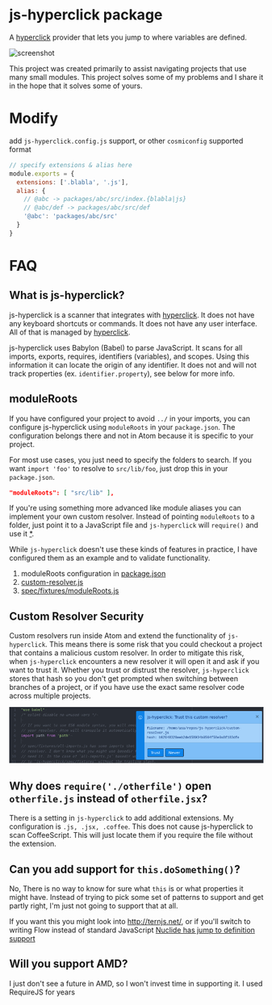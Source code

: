 # js-hyperclick package

A [hyperclick][hyperclick] provider that lets you jump to where variables are defined.

![screenshot]( https://raw.githubusercontent.com/AsaAyers/js-hyperclick/master/screenshots/Selection_107.png)

This project was created primarily to assist navigating projects that use many
small modules. This project solves some of my problems and I share it in the
hope that it solves some of yours.

# Modify

add `js-hyperclick.config.js` support, or other `cosmiconfig` supported format
```js
// specify extensions & alias here
module.exports = {
  extensions: ['.blabla', '.js'],
  alias: {
    // @abc -> packages/abc/src/index.{blabla|js}
    // @abc/def -> packages/abc/src/def
    '@abc': 'packages/abc/src'
  }
}
```

# FAQ

## What is js-hyperclick?

js-hyperclick is a scanner that integrates with [hyperclick][hyperclick]. It does not have
any keyboard shortcuts or commands. It does not have any user interface. All of that
is managed by [hyperclick][hyperclick].

js-hyperclick uses Babylon (Babel) to parse JavaScript. It scans for all
imports, exports, requires, identifiers (variables), and scopes. Using this
information it can locate the origin of any identifier. It does not and will not
track properties (ex. `identifier.property`), see below for more info.

## moduleRoots

If you have configured your project to avoid `../` in your imports, you can
configure js-hyperclick using `moduleRoots` in your `package.json`. The
configuration belongs there and not in Atom because it is specific to your
project.

For most use cases, you just need to specify the folders to search.
If you want `import 'foo'` to resolve to `src/lib/foo`, just drop this in your `package.json`.

```json
"moduleRoots": [ "src/lib" ],
```

If you're using something more advanced like module aliases you can implement
your own custom resolver. Instead of pointing `moduleRoots` to a folder, just
point it to a JavaScript file and `js-hyperclick` will `require()` and use it [*][security].

While `js-hyperclick` doesn't use these kinds of features in practice, I have
configured them as an example and to validate functionality.

1. moduleRoots configuration in [package.json][moduleRoots]
2. [custom-resolver.js][custom-resolver.js]
3. [spec/fixtures/moduleRoots.js][fixture-moduleRoots]

## Custom Resolver Security

Custom resolvers run inside Atom and extend the functionality of
`js-hyperclick`. This means there is some risk that you could checkout a project
that contains a malicious custom resolver. In order to mitigate this risk, when
`js-hyperclick` encounters a new resolver it will open it and ask if you want to
trust it. Whether you trust or distrust the resolver, `js-hyperclick` stores
that hash so you don't get prompted when switching between branches of a
project, or if you have use the exact same resolver code across multiple
projects.

![trust-resolver](https://raw.githubusercontent.com/AsaAyers/js-hyperclick/master/screenshots/trust-resolver.png)

## Why does `require('./otherfile')` open `otherfile.js` instead of `otherfile.jsx`?

There is a setting in `js-hyperclick` to add additional extensions. My
configuration is `.js, .jsx, .coffee`. This does not cause js-hyperclick to scan
CoffeeScript. This will just locate them if you require the file without the
extension.

## Can you add support for `this.doSomething()`?

No, There is no way to know for sure what `this` is or what properties it might
have. Instead of trying to pick some set of patterns to support and get partly
right, I'm just not going to support that at all.

If you want this you might look into http://ternjs.net/, or if you'll switch to
writing Flow instead of standard JavaScript [Nuclide has jump to definition
support](http://nuclide.io/docs/languages/flow/#jump-to-definition)

## Will you support AMD?

I just don't see a future in AMD, so I won't invest time in supporting it. I
used RequireJS for years

[hyperclick]: https://atom.io/packages/hyperclick
[code-links]: https://atom.io/packages/code-links
[resolve]: https://www.npmjs.com/package/resolvehttps://www.npmjs.com/package/resolve
[webpack-config]: http://webpack.github.io/docs/configuration.html#resolve-modulesdirectories
[moduleRoots]: https://github.com/AsaAyers/js-hyperclick/blob/master/package.json#L8-L11
[custom-resolver.js]: https://github.com/AsaAyers/js-hyperclick/blob/master/custom-resolver.js
[fixture-moduleRoots]: https://github.com/AsaAyers/js-hyperclick/blob/master/spec/fixtures/moduleRoots.js
[security]:https://github.com/AsaAyers/js-hyperclick#custom-resolver-security
